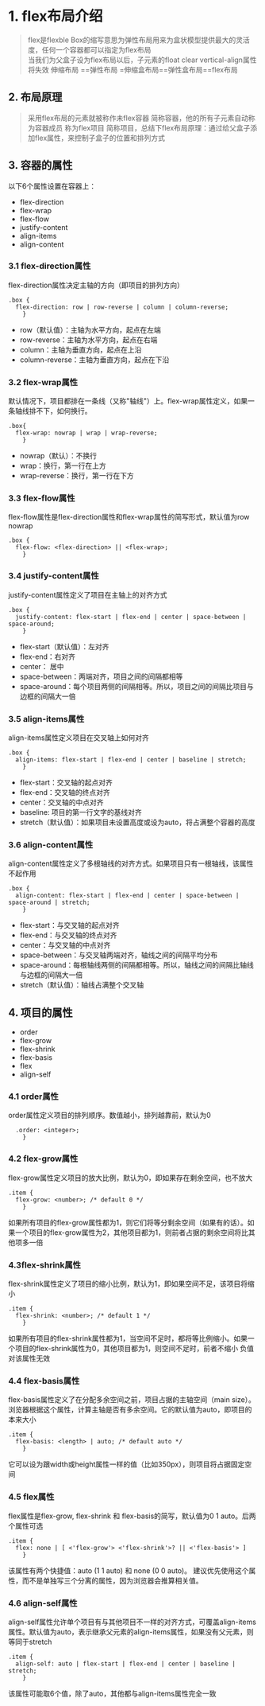 # 1. flex布局介绍

> flex是flexble Box的缩写意思为弹性布局用来为盒状模型提供最大的灵活度，任何一个容器都可以指定为flex布局  
> 当我们为父盒子设为flex布局以后，子元素的float clear vertical-align属性将失效
> 伸缩布局 ==弹性布局 =伸缩盒布局==弹性盒布局==flex布局

## 2. 布局原理

> 采用flex布局的元素就被称作未flex容器 简称容器，他的所有子元素自动称为容器成员 称为flex项目 简称项目，总结下flex布局原理：通过给父盒子添加flex属性，来控制子盒子的位置和排列方式

## 3. 容器的属性
以下6个属性设置在容器上：
+ flex-direction
+ flex-wrap
+ flex-flow
+ justify-content
+ align-items
+ align-content

### 3.1 flex-direction属性
flex-direction属性决定主轴的方向（即项目的排列方向）
```
.box {
  flex-direction: row | row-reverse | column | column-reverse;
    }
```
+ row（默认值）：主轴为水平方向，起点在左端
+ row-reverse：主轴为水平方向，起点在右端
+ column：主轴为垂直方向，起点在上沿
+ column-reverse：主轴为垂直方向，起点在下沿

### 3.2 flex-wrap属性
默认情况下，项目都排在一条线（又称"轴线"）上。flex-wrap属性定义，如果一条轴线排不下，如何换行。
```
.box{
  flex-wrap: nowrap | wrap | wrap-reverse;
    }
```
+ nowrap（默认）：不换行
+ wrap：换行，第一行在上方
+ wrap-reverse：换行，第一行在下方

### 3.3 flex-flow属性
flex-flow属性是flex-direction属性和flex-wrap属性的简写形式，默认值为row nowrap
```
.box {
  flex-flow: <flex-direction> || <flex-wrap>;
    }
```

### 3.4  justify-content属性
justify-content属性定义了项目在主轴上的对齐方式
```
.box {
  justify-content: flex-start | flex-end | center | space-between | space-around;
    }
```
+ flex-start（默认值）：左对齐
+ flex-end：右对齐
+ center： 居中
+ space-between：两端对齐，项目之间的间隔都相等
+ space-around：每个项目两侧的间隔相等。所以，项目之间的间隔比项目与边框的间隔大一倍

### 3.5  align-items属性
align-items属性定义项目在交叉轴上如何对齐
```
.box {
  align-items: flex-start | flex-end | center | baseline | stretch;
    }
```
+ flex-start：交叉轴的起点对齐
+ flex-end：交叉轴的终点对齐
+ center：交叉轴的中点对齐
+ baseline: 项目的第一行文字的基线对齐
+ stretch（默认值）：如果项目未设置高度或设为auto，将占满整个容器的高度

### 3.6 align-content属性
align-content属性定义了多根轴线的对齐方式。如果项目只有一根轴线，该属性不起作用
```
.box {
  align-content: flex-start | flex-end | center | space-between | space-around | stretch;
    }
```
+ flex-start：与交叉轴的起点对齐
+ flex-end：与交叉轴的终点对齐
+ center：与交叉轴的中点对齐
+ space-between：与交叉轴两端对齐，轴线之间的间隔平均分布
+ space-around：每根轴线两侧的间隔都相等。所以，轴线之间的间隔比轴线与边框的间隔大一倍
+ stretch（默认值）：轴线占满整个交叉轴

## 4. 项目的属性
+ order
+ flex-grow
+ flex-shrink
+ flex-basis
+ flex
+ align-self

### 4.1 order属性
order属性定义项目的排列顺序。数值越小，排列越靠前，默认为0
```
  .order: <integer>;
    }
```

### 4.2 flex-grow属性
flex-grow属性定义项目的放大比例，默认为0，即如果存在剩余空间，也不放大
```
.item {
  flex-grow: <number>; /* default 0 */
    }
```
如果所有项目的flex-grow属性都为1，则它们将等分剩余空间（如果有的话）。如果一个项目的flex-grow属性为2，其他项目都为1，则前者占据的剩余空间将比其他项多一倍

### 4.3flex-shrink属性
flex-shrink属性定义了项目的缩小比例，默认为1，即如果空间不足，该项目将缩小
```
.item {
  flex-shrink: <number>; /* default 1 */
    }
```
如果所有项目的flex-shrink属性都为1，当空间不足时，都将等比例缩小。如果一个项目的flex-shrink属性为0，其他项目都为1，则空间不足时，前者不缩小
负值对该属性无效

### 4.4 flex-basis属性
flex-basis属性定义了在分配多余空间之前，项目占据的主轴空间（main size）。浏览器根据这个属性，计算主轴是否有多余空间。它的默认值为auto，即项目的本来大小
```
.item {
  flex-basis: <length> | auto; /* default auto */
    }
```
它可以设为跟width或height属性一样的值（比如350px），则项目将占据固定空间

### 4.5 flex属性
flex属性是flex-grow, flex-shrink 和 flex-basis的简写，默认值为0 1 auto。后两个属性可选
```
.item {
  flex: none | [ <'flex-grow'> <'flex-shrink'>? || <'flex-basis'> ]
    }
```
该属性有两个快捷值：auto (1 1 auto) 和 none (0 0 auto)。
建议优先使用这个属性，而不是单独写三个分离的属性，因为浏览器会推算相关值。

### 4.6 align-self属性
align-self属性允许单个项目有与其他项目不一样的对齐方式，可覆盖align-items属性。默认值为auto，表示继承父元素的align-items属性，如果没有父元素，则等同于stretch
```
.item {
  align-self: auto | flex-start | flex-end | center | baseline | stretch;
    }
```
该属性可能取6个值，除了auto，其他都与align-items属性完全一致